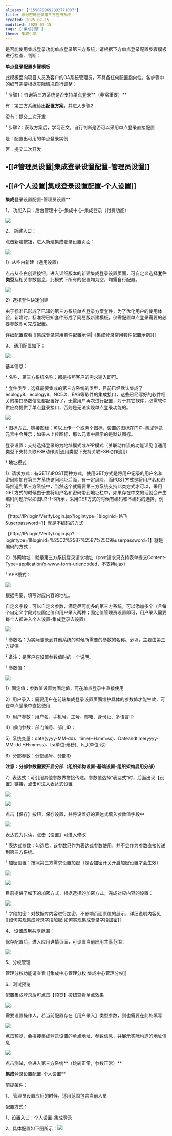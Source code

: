 ```yaml
---
aliases: ["1590799692092771037"]
title: 账号密码登录第三方应用系统
created: 2025-07-15
modified: 2025-07-15
tags: ['集成引擎']
theme: 集成引擎
---
```


是否能使用集成登录功能单点登录第三方系统，请根据下方单点登录配置步骤模板进行检查、判断：

**单点登录配置步骤模板**

此模板面向项目人员及客户的OA系统管理员，不具备任何配置指向性，各步骤中的细节需要根据实际情况自行调整：

² 步骤1：咨询第三方系统是否支持单点登录**（非常重要）**

有：第三方系统给出**配置方案**，并进入步骤2

没有：提交二次开发

² 步骤2：获取方案后，学习正文，自行判断是否可以采用单点登录直接配置

是：配置出可用的单点登录实例

否：提交二次开发

## •[[#管理员设置|集成登录设置配置-管理员设置]]

## •[[#个人设置|集成登录设置配置-个人设置]]

**集成**登录设置配置-管理员设置**

1、 功能入口：后台管理中心-集成中心-集成登录（付费功能）

![](https://myhelpdoc.oss-cn-heyuan.aliyuncs.com/mdimages/df718f6584aa3af6601ad4a1a4511608.jpg)

2、 新建入口：

点击新建按钮，进入新建集成登录设置页面：

![](https://myhelpdoc.oss-cn-heyuan.aliyuncs.com/mdimages/901ad6f7d1277607c7604db89ab365a3.jpg)

1）从空白新建（通用设置）

点击从空白创建按钮，进入详细版本的新建集成登录设置页面，可自定义选择**套件类型**及相关参数信息，此模式下所有的配置均为空，均需自行配置。

![](https://myhelpdoc.oss-cn-heyuan.aliyuncs.com/mdimages/88a09d81c5297cf520f29e0d104d0d34.jpg)

2）选择套件快速创建

由于标准已形成了已知的第三方系统单点登录方案套件，为了优化用户的使用体验，新建时，标准将已知套件形成了简易版新建模板，仅需配置单点登录需要的必要参数即可完成配置。

详细配置查看 [[集成登录常用套件配置示例|《集成登录常用套件配置示例》]]

3、 通用配置如下：

![](https://myhelpdoc.oss-cn-heyuan.aliyuncs.com/mdimages/9db7162e1b9ded88a63d6568f91b5189.jpg)

基本信息：

² 名称、第三方系统名称：都是按照客户的需求输入即可。

² 套件类型：选择需要集成的第三方系统的类型，目前已经默认集成了ecology8、ecology9、NC5.X、EAS等软件的集成接口，这些已经写好的软件相关的接口参数信息都配置好了，无需用户再次进行配置，对于其它软件，必需软件供应商提供了单点登录接口，否则是无法实现单点登录功能的。

![](https://myhelpdoc.oss-cn-heyuan.aliyuncs.com/mdimages/9882478ec237815c9b4238d3f5b1c95a.jpg)

² 图标方式、链接图标：可以上传一个或两个图标，设置的图标在门户-集成登录元素中会展示；如果未上传图标，那么元素中展示的是默认图标。

登录设置：支持选择登录的为地址模式或APP模式（关联动作流的功能详见 [[通用类型下支持关联ESB动作流|通用类型下支持关联ESB动作流]]）

² 地址模式：

1）请求方式：有GET和POST两种方式，使用GET方式是将用户记录的用户名和密码附加在第三方系统访问地址后面，有一定风险，而POST方式是将用户名和密码推送到第三方系统中，当然这个就需要第三方系统支持此类方式才可以，采用GET方式的时候由于要将用户名和密码带到地址栏中，如果存在中文的话就会产生编码问题所以如图U3-1-3所示，采用GET方式的时候有编码和不编码的选择，例如：

【http://IP/login/VerifyLogin.jsp?logintype=1&loginid=路飞&userpassword=1】就是不编码的方式

【http://IP/login/VerifyLogin.jsp?logintype=1&loginid=%25C2%25B7%25B7%25C9&userpassword=1】就是编码的方式；

2）外网地址：就是第三方系统登录请求地址（post请求只支持表单提交Content-Type=application/x-www-form-urlencoded，不支持ajax）

² APP模式：

![](https://myhelpdoc.oss-cn-heyuan.aliyuncs.com/mdimages/8639d1487dee51655fe8bb196fe76ac4.jpg)

根据需要，填写对应内容的地址。

自定义字段：可以自定义参数，满足尽可能多的第三方系统，可以添加多个（且每个自定义字段对应固定值和用户录入两种；固定值管理员设置即可，用户录入需要每个人都进入个人设置-集成登录去设置）

![](https://myhelpdoc.oss-cn-heyuan.aliyuncs.com/mdimages/e30ddea3d7bf9906295f6fd81f14735d.jpg)

² 参数名：为实际登录到其他系统的时候所需要的参数的名称。必填，主要由第三方提供

² 备注：是客户在设置参数值时的一个说明。

² 参数值：

![](https://myhelpdoc.oss-cn-heyuan.aliyuncs.com/mdimages/3cea203e1c7c22959252832adf877531.jpg)

1）固定值：参数值设置为固定值，可在单点登录中直接使用

2）用户录入：需要用户在前端集成登录设置页面维护具体的参数值才能生效，可在单点登录中直接使用

3）用户参数：用户名、手机号、工号、邮箱、身份证、多语言ID

4）部门参数：部门编号、部门ID：

5）系统变量：date(yyyy-MM-dd)、time(HH:mm:ss)、Dateandtime(yyyy-MM-dd HH:mm:ss)、ts(单位:毫秒)、ts\_l(单位:秒)

6）分部参数：分部编号、分部ID

**注意：分部参数需要开启分部（组织架构设置-基础设置-组织架构启用分部）**

7）表达式：可引用其他参数做拼接传递。参数值选择“表达式”时，后面出现【设置】链接，点击可进入表达式设置

![](https://myhelpdoc.oss-cn-heyuan.aliyuncs.com/mdimages/806cc9fed82c811aa63d30c9ca0f518c.jpg)

![](https://myhelpdoc.oss-cn-heyuan.aliyuncs.com/mdimages/66c748bf096b207d570a2765e8e595b0.jpg)

点击【保存】按钮，保存设置，并将设置好的表达式填入参数值字段中

![](https://myhelpdoc.oss-cn-heyuan.aliyuncs.com/mdimages/bba10100bd0749ed9e481dda813ff8c9.jpg)

表达式为只读，点击【设置】可进入修改

² 表达式参数：勾选后，该参数只作为表达式参数使用，并不会作为参数直接传递到第三方系统。

² 加密设置：按照第三方需求设置加密（是否加密开关开启加密设置才会生效）

![](https://myhelpdoc.oss-cn-heyuan.aliyuncs.com/mdimages/c4688b0c180ea63e9aa63bdfdbbb313f.jpg)

![](https://myhelpdoc.oss-cn-heyuan.aliyuncs.com/mdimages/a5439f404c37ed2bfd3dc53ab015f15c.jpg)

目前提供了如下的加密方式，根据选择的加密方式，完成对应内容的设置：

![](https://myhelpdoc.oss-cn-heyuan.aliyuncs.com/mdimages/cf46d02507e929eb6c307e9f46930993.jpg)

² 字段加密：对数据库内容进行加密，不影响页面原值的展示，详细说明内容见 [[如何实现集成登录字段加密|如何实现集成登录字段加密]]

4、 设置应用共享范围：

保存配置后，进入应用详情页面，可设置当前应用共享范围：

![](https://myhelpdoc.oss-cn-heyuan.aliyuncs.com/mdimages/85525a3867f81ceace06118fe81d9951.jpg)

5、分权管理

管理分权功能请查看 [[集成中心管理分权|集成中心管理分权]]

6、测试预览

配置集成登录后可点击【预览】按钮查看单点效果

![](https://myhelpdoc.oss-cn-heyuan.aliyuncs.com/mdimages/3042309902bed94e8c9ae29fec55464b.jpg)

需要设置操作人，若当前配置存在【用户录入】类型参数，则也需要在此处填写

![](https://myhelpdoc.oss-cn-heyuan.aliyuncs.com/mdimages/a70ad688e26c251de3a131e322228aea.jpg)

点击预览，会拼接集成登录设置的单点地址、参数信息，并展示实际构造的地址信息

![](https://myhelpdoc.oss-cn-heyuan.aliyuncs.com/mdimages/5b03a1b7cdcb1d7390723579117a5d2d.jpg)

点击测试，会进入第三方系统**（跳转正常，参数正常）**

**集成**登录设置配置-个人设置**

前提条件：

1、 管理员设置应用的时候，适用范围包含当前人员

配置方式：

1、设置入口：个人设置-集成登录

2、具体配置如下图所示：![](https://myhelpdoc.oss-cn-heyuan.aliyuncs.com/mdimages/7f887147514b491aaee960e7161b7ad4.jpg)

